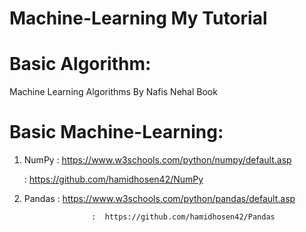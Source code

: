 # Machine-Learning My Tutorial

# Basic Algorithm:

   Machine Learning Algorithms By Nafis Nehal Book

# Basic Machine-Learning:

   1. NumPy  :  https://www.w3schools.com/python/numpy/default.asp
   
         :      https://github.com/hamidhosen42/NumPy

   2. Pandas             :  https://www.w3schools.com/python/pandas/default.asp
   
                         :  https://github.com/hamidhosen42/Pandas 
